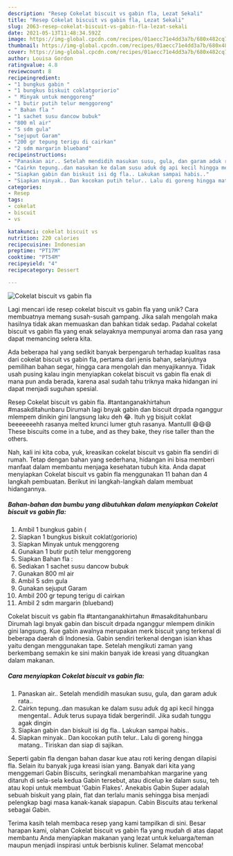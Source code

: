 ```yaml
---
description: "Resep Cokelat biscuit vs gabin fla, Lezat Sekali"
title: "Resep Cokelat biscuit vs gabin fla, Lezat Sekali"
slug: 2063-resep-cokelat-biscuit-vs-gabin-fla-lezat-sekali
date: 2021-05-13T11:48:34.592Z
image: https://img-global.cpcdn.com/recipes/01aecc71e4dd3a7b/680x482cq70/cokelat-biscuit-vs-gabin-fla-foto-resep-utama.jpg
thumbnail: https://img-global.cpcdn.com/recipes/01aecc71e4dd3a7b/680x482cq70/cokelat-biscuit-vs-gabin-fla-foto-resep-utama.jpg
cover: https://img-global.cpcdn.com/recipes/01aecc71e4dd3a7b/680x482cq70/cokelat-biscuit-vs-gabin-fla-foto-resep-utama.jpg
author: Louisa Gordon
ratingvalue: 4.8
reviewcount: 8
recipeingredient:
- "1 bungkus gabin "
- "1 bungkus biskuit coklatgoriorio"
- " Minyak untuk menggoreng"
- "1 butir putih telur menggoreng"
- " Bahan fla "
- "1 sachet susu dancow bubuk"
- "800 ml air"
- "5 sdm gula"
- "sejuput Garam"
- "200 gr tepung terigu di cairkan"
- "2 sdm margarin blueband"
recipeinstructions:
- "Panaskan air.. Setelah mendidih masukan susu, gula, dan garam aduk rata.."
- "Cairkn tepung..dan masukan ke dalam susu aduk dg api kecil hingga mengental.. Aduk terus supaya tidak bergerindil. Jika sudah tunggu agak dingin"
- "Siapkan gabin dan biskuit isi dg fla.. Lakukan sampai habis.."
- "Siapkan minyak.. Dan kocokan putih telur.. Lalu di goreng hingga matang.. Tiriskan dan siap di sajikan."
categories:
- Resep
tags:
- cokelat
- biscuit
- vs

katakunci: cokelat biscuit vs 
nutrition: 220 calories
recipecuisine: Indonesian
preptime: "PT17M"
cooktime: "PT54M"
recipeyield: "4"
recipecategory: Dessert

---
```



![Cokelat biscuit vs gabin fla](https://img-global.cpcdn.com/recipes/01aecc71e4dd3a7b/680x482cq70/cokelat-biscuit-vs-gabin-fla-foto-resep-utama.jpg)

Lagi mencari ide resep cokelat biscuit vs gabin fla yang unik? Cara membuatnya memang susah-susah gampang. Jika salah mengolah maka hasilnya tidak akan memuaskan dan bahkan tidak sedap. Padahal cokelat biscuit vs gabin fla yang enak selayaknya mempunyai aroma dan rasa yang dapat memancing selera kita.

Ada beberapa hal yang sedikit banyak berpengaruh terhadap kualitas rasa dari cokelat biscuit vs gabin fla, pertama dari jenis bahan, selanjutnya pemilihan bahan segar, hingga cara mengolah dan menyajikannya. Tidak usah pusing kalau ingin menyiapkan cokelat biscuit vs gabin fla enak di mana pun anda berada, karena asal sudah tahu triknya maka hidangan ini dapat menjadi suguhan spesial.

Resep Cokelat biscuit vs gabin fla. #tantanganakhirtahun #masakditahunbaru Dirumah lagi bnyak gabin dan biscuit drpada nganggur mlempem dinikin gini langsung laku deh 😂. Ituh yg bisjuit coklat beeeeeeehh rasanya melted krunci lumer gtuh rasanya. Mantulll 😄😄😄 These biscuits come in a tube, and as they bake, they rise taller than the others.


Nah, kali ini kita coba, yuk, kreasikan cokelat biscuit vs gabin fla sendiri di rumah. Tetap dengan bahan yang sederhana, hidangan ini bisa memberi manfaat dalam membantu menjaga kesehatan tubuh kita. Anda dapat menyiapkan Cokelat biscuit vs gabin fla menggunakan 11 bahan dan 4 langkah pembuatan. Berikut ini langkah-langkah dalam membuat hidangannya.

<!--inarticleads1-->

##### Bahan-bahan dan bumbu yang dibutuhkan dalam menyiapkan Cokelat biscuit vs gabin fla:

1. Ambil 1 bungkus gabin (
1. Siapkan 1 bungkus biskuit coklat(goriorio)
1. Siapkan  Minyak untuk menggoreng
1. Gunakan 1 butir putih telur menggoreng
1. Siapkan  Bahan fla :
1. Sediakan 1 sachet susu dancow bubuk
1. Gunakan 800 ml air
1. Ambil 5 sdm gula
1. Gunakan sejuput Garam
1. Ambil 200 gr tepung terigu di cairkan
1. Ambil 2 sdm margarin (blueband)


Cokelat biscuit vs gabin fla #tantanganakhirtahun #masakditahunbaru Dirumah lagi bnyak gabin dan biscuit drpada nganggur mlempem dinikin gini langsung. Kue gabin awalnya merupakan merk biscuit yang terkenal di beberapa daerah di Indonesia. Gabin sendiri terkenal dengan isian khas yaitu dengan menggunakan tape. Setelah mengikuti zaman yang berkembang semakin ke sini makin banyak ide kreasi yang dituangkan dalam makanan. 

<!--inarticleads2-->

##### Cara menyiapkan Cokelat biscuit vs gabin fla:

1. Panaskan air.. Setelah mendidih masukan susu, gula, dan garam aduk rata..
1. Cairkn tepung..dan masukan ke dalam susu aduk dg api kecil hingga mengental.. Aduk terus supaya tidak bergerindil. Jika sudah tunggu agak dingin
1. Siapkan gabin dan biskuit isi dg fla.. Lakukan sampai habis..
1. Siapkan minyak.. Dan kocokan putih telur.. Lalu di goreng hingga matang.. Tiriskan dan siap di sajikan.


Seperti gabin fla dengan bahan dasar kue atau roti kering dengan dilapisi fla. Selain itu banyak juga kreasi isian yang. Banyak dari kita yang menggemari Gabin Biscuits, seringkali menambahkan margarine yang ditaruh di sela-sela kedua Gabin tersebut, atau dicelup ke dalam susu, teh atau kopi untuk membuat &#39;Gabin Flakes&#39;. Anekabis Gabin Super adalah sebuah biskuit yang plain, flat dan terlalu manis sehingga bisa menjadi pelengkap bagi masa kanak-kanak siapapun. Cabin Biscuits atau terkenal sebagai Gabin. 

Terima kasih telah membaca resep yang kami tampilkan di sini. Besar harapan kami, olahan Cokelat biscuit vs gabin fla yang mudah di atas dapat membantu Anda menyiapkan makanan yang lezat untuk keluarga/teman maupun menjadi inspirasi untuk berbisnis kuliner. Selamat mencoba!
